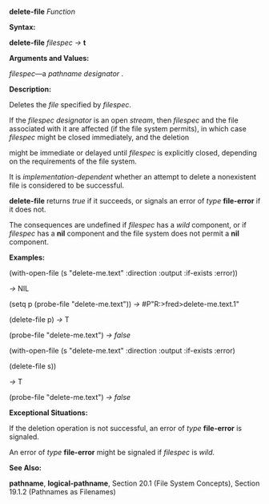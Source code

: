 **delete-file** *Function* 

**Syntax:** 

**delete-file** *filespec →* **t** 

**Arguments and Values:** 

*filespec*—a *pathname designator* . 

**Description:** 

Deletes the *file* specified by *filespec*. 

If the *filespec designator* is an open *stream*, then *filespec* and the file associated with it are affected (if the file system permits), in which case *filespec* might be closed immediately, and the deletion 



 

 

might be immediate or delayed until *filespec* is explicitly closed, depending on the requirements of the file system. 

It is *implementation-dependent* whether an attempt to delete a nonexistent file is considered to be successful. 

**delete-file** returns *true* if it succeeds, or signals an error of *type* **file-error** if it does not. 

The consequences are undefined if *filespec* has a *wild* component, or if *filespec* has a **nil** component and the file system does not permit a **nil** component. 

**Examples:** 

(with-open-file (s "delete-me.text" :direction :output :if-exists :error)) 

*→* NIL 

(setq p (probe-file "delete-me.text")) *→* #P"R:&#62;fred&#62;delete-me.text.1" 

(delete-file p) *→* T 

(probe-file "delete-me.text") *→ false* 

(with-open-file (s "delete-me.text" :direction :output :if-exists :error) 

(delete-file s)) 

*→* T 

(probe-file "delete-me.text") *→ false* 

**Exceptional Situations:** 

If the deletion operation is not successful, an error of *type* **file-error** is signaled. 

An error of *type* **file-error** might be signaled if *filespec* is *wild*. 

**See Also:** 

**pathname**, **logical-pathname**, Section 20.1 (File System Concepts), Section 19.1.2 (Pathnames as Filenames) 

